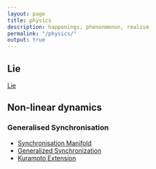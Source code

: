 ```yaml
---
layout: page
title: physics
description: happenings, phenonmenon, realism
permalink: "/physics/"
output: true
---
```

## Lie
[Lie](Lie-commutator)

## Non-linear dynamics
### Generalised Synchronisation
* [Synchronisation Manifold](https://journals.aps.org/pre/abstract/10.1103/PhysRevE.98.032217)
* [Generalized Synchronization](https://prezi.com/view/mPVFgZi7EvJQEK0Eyl9b/)
* [Kuramoto Extension](https://prezi.com/view/v4QTpQSwCUMPMpkcx2oU/)
